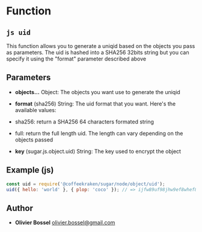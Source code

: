
# Function


## ```js uid ```


This function allows you to generate a uniqid based on the objects you pass as parameters.
The uid is hashed into a SHA256 32bits string but you can specify it using the "format" parameter described above

## Parameters

- **objects...**  Object: The objects you want use to generate the uniqid

- **format** (sha256) String: The uid format that you want. Here's the available values:
- sha256: return a SHA256 64 characters formated string
- full: return the full length uid. The length can vary depending on the objects passed
- **key** (sugar.js.object.uid) String: The key used to encrypt the object



## Example (js)

```js
const uid = require('@coffeekraken/sugar/node/object/uid');
uid({ hello: 'world' }, { plop: 'coco' }); // => ijfw89uf98jhw9ef8whef87hw7e8q87wegfh78wgf87gw8fgw8e7fzghwz8efgw8fwzuheihgbweuzf
```


## Author
- **Olivier Bossel** <a href="mailto:olivier.bossel@gmail.com">olivier.bossel@gmail.com</a> 



